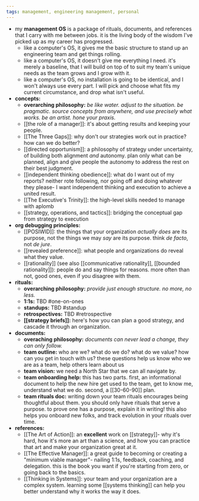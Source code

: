 ```yaml
---
tags: management, engineering management, personal
---
```


- my **management OS** is a package of rituals, documents, and references that I carry with me between jobs. it is the living body of the wisdom I've picked up as my career has progressed.
	- like a computer's OS, it gives me the basic structure to stand up an engineering team and get things rolling.
	- like a computer's OS, it doesn't give me everything I need. it's merely a baseline, that I will build on top of to suit my team's unique needs as the team grows and I grow with it.
	- like a computer's OS, no installation is going to be identical, and I won't always use every part. I will pick and choose what fits my current circumstance, and drop what isn't useful.
- **concepts:**
	- **overarching philosophy:** *be like water. adjust to the situation. be pragmatic. source concepts from anywhere, and use precisely what works. be an artist. hone your praxis.*
	- [[the role of a manager]]: it's about getting results and keeping your people.
	- [[The Three Gaps]]: why don't our strategies work out in practice? how can we do better?
	- [[directed opportunism]]: a philosophy of strategy under uncertainty, of building both alignment _and_ autonomy. plan only what can be planned, align  and give people the autonomy to address the rest on their best judgment.
	- [[independent thinking obedience]]: what do I want out of my reports? neither rote following, nor going off and doing whatever they please- I want independent thinking and execution to achieve a united result.
	- [[The Executive's Trinity]]: the high-level skills needed to manage with aplomb
	- [[strategy, operations, and tactics]]: bridging the conceptual gap from strategy to execution
- **org debugging principles:**
	- [[POSIWID]]: the things that your organization *actually does* are its purpose, not the things we may _say_ are its purpose. think _de facto_, not _de jure_.
	- [[revealed preference]]: what people and organizations do reveal what they value.
	- [[rationality]] (see also [[communicative rationality]], [[bounded rationality]]): people do and say things for reasons. more often than not, good ones, even if you disagree with them.
- **rituals:**
	- **overarching philosophy:** *provide just enough structure. no more, no less.*
	- **1:1s:** TBD #one-on-ones
	- **standups:** TBD #standup
	- **retrospectives:** TBD #retrospective
	- **[[strategy briefs]]:** here's how you can plan a good strategy, and cascade it through an organization.
- **documents:**
	- **overaching philosophy:** *documents can never lead a change, they can only follow.*
	- **team outline:** who are we? what do we do? what do we value? how can you get in touch with us? these questions help us know who we are as a team, help others learn about us
	- **team vision:** we need a North Star that we can all navigate by.
	- **team onboarding help:** this has two parts. first, an informational document to help the new hire get used to the team, get to know me, understand what we do. second, a [[30-60-90]] plan.
	- **team rituals doc:** writing down your team rituals encourages being thoughtful about them. you should only have rituals that serve a purpose. to prove one has a purpose, explain it in writing! this also helps you onboard new folks, and track evolution in your rituals over time.
- **references:**
	- [[The Art of Action]]: an **excellent** work on [[strategy]]- why it's hard, how it's more an art than a science, and how you can practice that art and make your organization great at it.
	- [[The Effective Manager]]: a great guide to becoming or creating a "minimum viable manager"- nailing 1:1s, feedback, coaching, and delegation. this is the book you want if you're starting from zero, or going back to the basics.
	- [[Thinking in Systems]]: your team and your organization are a complex system. learning some [[systems thinking]] can help you better understand why it works the way it does.